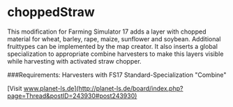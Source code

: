 choppedStraw
============
This modification for Farming Simulator 17 adds a layer with chopped material for wheat, barley, rape, maize, sunflower and soybean.
Additional fruittypes can be implemented by the map creator.
It also inserts a global specialization to appropriate combine harvesters to make this layers visible while harvesting with activated straw chopper.

###Requirements:
Harvesters with FS17 Standard-Specialization "Combine"


[Visit www.planet-ls.de](http://planet-ls.de/board/index.php?page=Thread&postID=243930#post243930)
